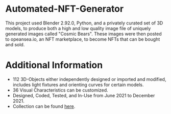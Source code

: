 # Automated-NFT-Generator
This project used Blender 2.92.0, Python, and a privately curated set of 3D models, to produce both a high and low quality image file of uniquely generated images called "Cosmic Bears". These images were then posted to opeansea.io, an NFT marketplace, to become NFTs that can be bought and sold.

# Additional Information
- 112 3D-Objects either independently designed or imported and modified, includes light fixtures and orienting curves for certain models.
- 36 Visual Characteristics can be customized.
- Designed, Coded, Tested, and In-Use from June 2021 to December 2021.
- Collection can be found [here](https://opensea.io/collection/cosmic-bears-1).
